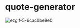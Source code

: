 ﻿# quote-generator
![ezgif-5-6cac0be9e0](https://github.com/IamGP-code/quote-generator/assets/76446944/127179ce-5dda-4ecf-813e-44a1d332f086)
